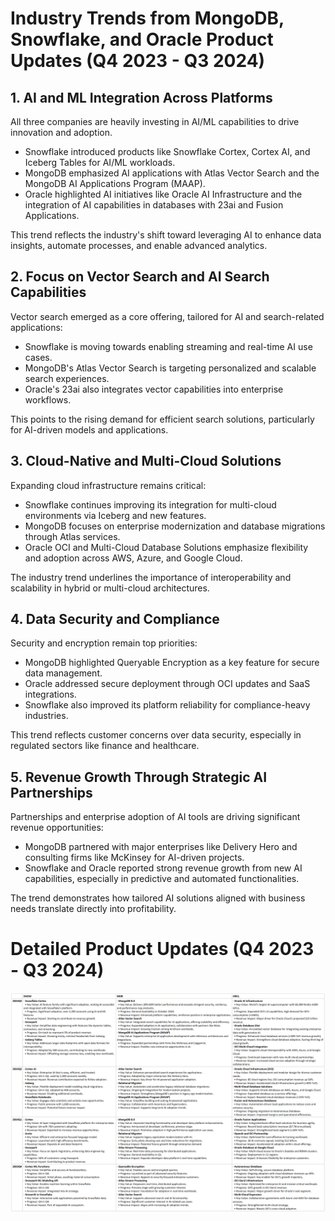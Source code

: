 # Industry Trends from MongoDB, Snowflake, and Oracle Product Updates (Q4 2023 - Q3 2024)

## 1. AI and ML Integration Across Platforms
All three companies are heavily investing in AI/ML capabilities to drive innovation and adoption.

- Snowflake introduced products like Snowflake Cortex, Cortex AI, and Iceberg Tables for AI/ML workloads.
- MongoDB emphasized AI applications with Atlas Vector Search and the MongoDB AI Applications Program (MAAP).
- Oracle highlighted AI initiatives like Oracle AI Infrastructure and the integration of AI capabilities in databases with 23ai and Fusion Applications.

This trend reflects the industry's shift toward leveraging AI to enhance data insights, automate processes, and enable advanced analytics.
## 2. Focus on Vector Search and AI Search Capabilities
Vector search emerged as a core offering, tailored for AI and search-related applications:

- Snowflake is moving towards enabling streaming and real-time AI use cases.
- MongoDB's Atlas Vector Search is targeting personalized and scalable search experiences.
- Oracle's 23ai also integrates vector capabilities into enterprise workflows.

This points to the rising demand for efficient search solutions, particularly for AI-driven models and applications.
## 3. Cloud-Native and Multi-Cloud Solutions
Expanding cloud infrastructure remains critical:

- Snowflake continues improving its integration for multi-cloud environments via Iceberg and new features.
- MongoDB focuses on enterprise modernization and database migrations through Atlas services.
- Oracle OCI and Multi-Cloud Database Solutions emphasize flexibility and adoption across AWS, Azure, and Google Cloud.
 
The industry trend underlines the importance of interoperability and scalability in hybrid or multi-cloud architectures.
## 4. Data Security and Compliance
Security and encryption remain top priorities:

- MongoDB highlighted Queryable Encryption as a key feature for secure data management.
- Oracle addressed secure deployment through OCI updates and SaaS integrations.
- Snowflake also improved its platform reliability for compliance-heavy industries.

This trend reflects customer concerns over data security, especially in regulated sectors like finance and healthcare.
## 5. Revenue Growth Through Strategic AI Partnerships
Partnerships and enterprise adoption of AI tools are driving significant revenue opportunities:

- MongoDB partnered with major enterprises like Delivery Hero and consulting firms like McKinsey for AI-driven projects.
- Snowflake and Oracle reported strong revenue growth from new AI capabilities, especially in predictive and automated functionalities.

The trend demonstrates how tailored AI solutions aligned with business needs translate directly into profitability.

# Detailed Product Updates (Q4 2023 - Q3 2024)

![Product Updates](snow_mdb_orcl_2023Q4_2024Q1_2024Q2_2024Q3_product_update.png)